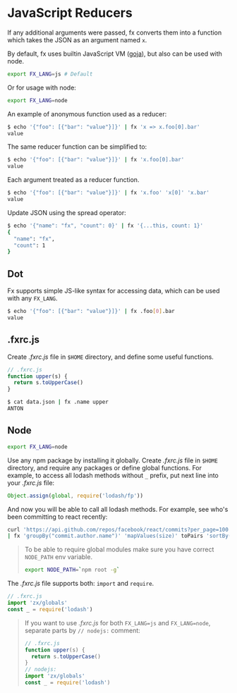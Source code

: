 # JavaScript Reducers

If any additional arguments were passed, fx converts them into a function which
takes the JSON as an argument named `x`.

By default, fx uses builtin JavaScript VM ([goja](https://github.com/dop251/goja)),
but also can be used with node.

```sh
export FX_LANG=js # Default
```

Or for usage with node:

```sh
export FX_LANG=node
```

An example of anonymous function used as a reducer:
```sh
$ echo '{"foo": [{"bar": "value"}]}' | fx 'x => x.foo[0].bar'
value
```

The same reducer function can be simplified to:

```sh
$ echo '{"foo": [{"bar": "value"}]}' | fx 'x.foo[0].bar'
value
```

Each argument treated as a reducer function.

```sh
$ echo '{"foo": [{"bar": "value"}]}' | fx 'x.foo' 'x[0]' 'x.bar'
value
```

Update JSON using the spread operator:

```sh
$ echo '{"name": "fx", "count": 0}' | fx '{...this, count: 1}'
{
  "name": "fx",
  "count": 1
}
```

## Dot

Fx supports simple JS-like syntax for accessing data, which can be used with any `FX_LANG`.

```sh
$ echo '{"foo": [{"bar": "value"}]}' | fx .foo[0].bar
value
```

## .fxrc.js

Create _.fxrc.js_ file in `$HOME` directory, and define some useful functions.

```js
// .fxrc.js
function upper(s) {
  return s.toUpperCase()
}
```

```sh
$ cat data.json | fx .name upper
ANTON
```

## Node

```sh
export FX_LANG=node
```

Use any npm package by installing it globally. Create _.fxrc.js_ file in `$HOME`
directory, and require any packages or define global functions. For example,
to access all lodash methods without `_` prefix, put next line into your 
_.fxrc.js_ file:

```js
Object.assign(global, require('lodash/fp'))
```

And now you will be able to call all lodash methods. For example, see who's been
committing to react recently:

```sh
curl 'https://api.github.com/repos/facebook/react/commits?per_page=100' \
| fx 'groupBy("commit.author.name")' 'mapValues(size)' toPairs 'sortBy(1)' reverse 'take(10)' fromPairs
```

> To be able to require global modules make sure you have correct `NODE_PATH` env variable.
> ```sh
> export NODE_PATH=`npm root -g`
> ```

The _.fxrc.js_ file supports both: `import` and `require`.

```js
// .fxrc.js
import 'zx/globals'
const _ = require('lodash')
```

> If you want to use _.fxrc.js_ for both `FX_LANG=js` and `FX_LANG=node`,
> separate parts by `// nodejs:` comment:
> ```js
> // .fxrc.js
> function upper(s) {
>   return s.toUpperCase()
> }
> // nodejs:
> import 'zx/globals'
> const _ = require('lodash')
> ```
